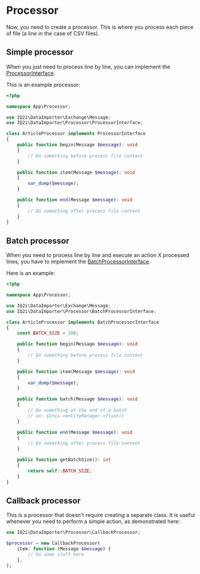 # Processor

Now, you need to create a processor. This is where you process each piece of
file (a line in the case of CSV files).

## Simple processor

When you just need to process line by line, you can implement
the [ProcessorInterface](/src/Processor/ProcessorInterface.php).

This is an example processor:

```php
<?php

namespace App\Processor;

use IQ2i\DataImporter\Exchange\Message;
use IQ2i\DataImporter\Processor\ProcessorInterface;

class ArticleProcessor implements ProcessorInterface
{
    public function begin(Message $message): void
    {
        // Do something before process file content
    }

    public function item(Message $message): void
    {
        var_dump($message);
    }

    public function end(Message $message): void
    {
        // Do something after process file content
    }
}
```

## Batch processor

When you need to process line by line and execute an action X processed lines,
you have to implement
the [BatchProcessorInterface](/src/Processor/BatchProcessorInterface.php).

Here is an example:

```php
<?php

namespace App\Processor;

use IQ2i\DataImporter\Exchange\Message;
use IQ2i\DataImporter\Processor\BatchProcessorInterface;

class ArticleProcessor implements BatchProcessorInterface
{
    const BATCH_SIZE = 100;

    public function begin(Message $message): void
    {
        // Do something before process file content
    }

    public function item(Message $message): void
    {
        var_dump($message);
    }

    public function batch(Message $message): void
    {
        // Do something at the end of a batch
        // ex: $this->entityManager->flush()
    }

    public function end(Message $message): void
    {
        // Do something after process file content
    }

    public function getBatchSize(): int
    {
        return self::BATCH_SIZE;
    }
}
```

## Callback processor

This is a processor that doesn't require creating a separate class. It is 
useful whenever you need to perform a simple action, as demonstrated here: 

```php
use IQ2i\DataImporter\Processor\CallbackProcessor;

$processor = new CallbackProcessor(
    item: function (Message $message) {
        // Do some stuff here
    },
);
```
